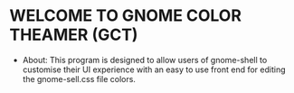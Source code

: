 #                        WELCOME TO GNOME COLOR THEAMER (GCT)

- About:
    This program is designed to allow users of gnome-shell to customise
    their UI experience with an easy to use front end for editing the
    gnome-sell.css file colors.
